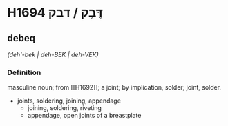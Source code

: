 # H1694 דֶּבֶק / דבק

## debeq

_(deh'-bek | deh-BEK | deh-VEK)_

### Definition

masculine noun; from [[H1692]]; a joint; by implication, solder; joint, solder.

- joints, soldering, joining, appendage
    - joining, soldering, riveting
    - appendage, open joints of a breastplate

